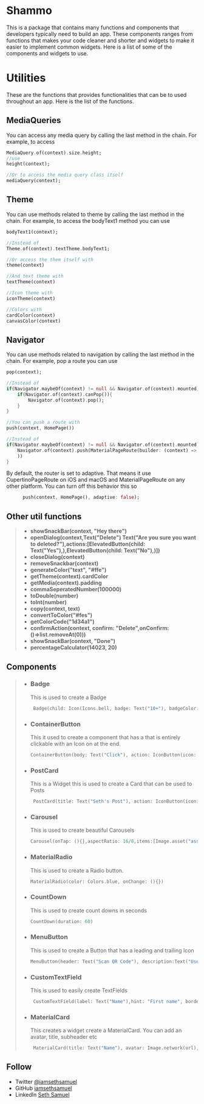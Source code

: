 # Shammo

This is a package that contains many functions and components that developers typically need to build an app. These components ranges from functions that makes your code cleaner and shorter and widgets to make it easier to implement common widgets. Here is a list of some of the components and widgets to use.

# Utilities

These are the functions that provides functionalities that can be to used throughout an app. Here is the list of the functions.

## MediaQueries

You can access any media query by calling the last method in the chain. For example, to access

```dart
MediaQuery.of(context).size.height;
//use
height(context);

//Or to access the media query class itself
mediaQuery(context);
```

## Theme

You can use methods related to theme by calling the last method in the chain. For example, to access the bodyText1 method you can use

```dart
bodyText1(context);

//Instead of
Theme.of(context).textTheme.bodyText1;

//Or access the them itself with
theme(context)

//And text theme with
textTheme(context)

//Icon theme with
iconTheme(context)

//Colors with
cardColor(context)
canvasColor(context)
```

## Navigator

You can use methods related to navigation by calling the last method in the chain. For example, pop a route you can use

```dart
pop(context);

//Instead of
if(Navigator.maybeOf(context) != null && Navigator.of(context).mounted){
    if(Navigator.of(context).canPop()){
        Navigator.of(context).pop();
    }
}

//You can push a route with
push(context, HomePage())

//Instead of
if(Navigator.maybeOf(context) != null && Navigator.of(context).mounted){
    Navigator.of(context).push(MaterialPageRoute(builder: (context) =>      HomePage()
    ))
}
```

By default, the router is set to adaptive. That means it use CupertinoPageRoute on iOS and macOS and MaterialPageRoute on any other platform. You can turn off this behavior this so

```dart
      push(context, HomePage(), adaptive: false);
```

## Other util functions

> -   **showSnackBar(context, "Hey there")**
> -   **openDialog(context,Text("Delete") Text("Are you sure you want to deleted?"),actions:[ElevatedButton(child: Text("Yes"),),ElevatedButton(child: Text("No"),)])**
> -   **closeDialog(context)**
> -   **removeSnackbar(context)**
> -   **generateColor("text", "#ffe")**
> -   **getTheme(context).cardColor**
> -   **getMedia(context).padding**
> -   **commaSeperatedNumber(100000)**
> -   **toDouble(number)**
> -   **toInt(number)**
> -   **copy(context, text)**
> -   **convertToColor("#fes")**
> -   **getColorCode("1d34a1")**
> -   **confirmAction(context, confirm: "Delete",onConfirm: ()=>list.removeAt(0)))**
> -   **showSnackBar(context, "Done")**
> -   **percentageCalculator(14023, 20)**

## Components

> -   ### Badge
>     This is used to create a Badge
>     ```dart
>      Badge(child: Icon(Icons.bell, badge: Text("10+"), badgeColor: Colors.red)
>     ```
> -   ### ContainerButton
>     This it used to create a component that has a that is entirely clickable with an Icon on at the end.
>     ```dart
>     ContainerButton(body: Text("Click"), action: IconButton(icon: Icon(Icons.add)))
>     ```
> -   ### PostCard
>     This is a Widget this is used to create a Card that can be used to Posts
>     ```dart
>      PostCard(title: Text("Seth's Post"), action: IconButton(icon: Icon(Icons.more_vert)), content:Text("Seth is awesome"), avatar: CircleAvatar(backgroundImage: NetworkImage("https://seth.com/dp"),),actions:[IconButton(icon:Icons.thumb_up), IconButton(icon:Icons.comment)])
>     ```
> -   ### Carousel
>     This is used to create beautiful Carousels
>     ```dart
>     Carousel(onTap: (){},aspectRatio: 16/8,items:[Image.asset("assest/images/img.png"),Image.asset("assest/images/img1.png", Image.asset("assest/images/img2.png"], )
>     ```
> -   ### MaterialRadio
>     This is used to create a Radio button.
>     ```dart
>     MaterialRadio(color: Colors.blue, onChange: (){})
>     ```
> -   ### CountDown
>     This is used to create count downs in seconds
>     ```dart
>     CountDown(duration: 60)
>     ```
> -   ### MenuButton
>     This is used to create a Button that has a leading and trailing Icon
>     ```dart
>     MenuButton(header: Text("Scan QR Code"), description:Text("Use this to Scan QRCodes", route:QRCodePage(),Icons.qrcode))
>     ```
> -   ### CustomTextField
>     This is used to easily create TextFields
>     ```dart
>      CustomTextField(label: Text("Name"),hint: "First name", border: OutlineInputBorder())
>     ```
> -   ### MaterialCard
>     This creates a widget create a MaterialCard. You can add an avatar, title, subheader etc
>     ```dart
>      MaterialCard(title: Text("Name"), avatar: Image.network(url), decoration: BoxDecoration(color: Colors.white), content: Carousel(onTap: (){},aspectRatio: 16/8,items:[Image.asset("assest/images/img.png"),Image.asset("assest/images/img1.png", Image.asset("assest/images/img2.png"], ))
>     ```

## Follow

-   Twitter [@iamsethsamuel](https://twitter.com/iamsethsamuel)
-   GitHub [iamsethsamuel](https://github.com/iamsethsamuel)
-   LinkedIn [Seth Samuel](https://www.linkedin.com/in/seth-samuel-300979200)
